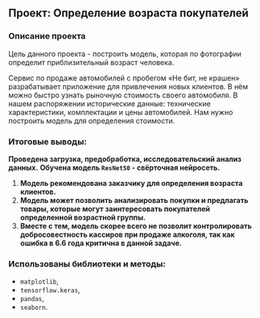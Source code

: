 ## Проект: Определение возраста покупателей

### Описание проекта

Цель данного проекта - построить модель, которая по фотографии определит приблизительный возраст человека.

Сервис по продаже автомобилей с пробегом «Не бит, не крашен» разрабатывает приложение для привлечения новых клиентов. В нём можно быстро узнать рыночную стоимость своего автомобиля. В нашем распоряжении исторические данные: технические характеристики, комплектации и цены автомобилей. Нам нужно построить модель для определения стоимости.

### Итоговые выводы:

**Проведена загрузка, предобработка, исследовательский анализ данных.**
**Обучена модель `ResNet50` - свёрточная нейросеть.**

1. **Модель рекомендована заказчику для определения возраста клиентов.**
2. **Модель может позволить анализировать покупки и предлагать товары, которые могут заинтересовать покупателей определенной возрастной группы.**
3. **Вместе с тем, модель скорее всего не позволит контролировать добросовестность кассиров при продаже алкоголя, так как ошибка в 6.6 года критична в данной задаче.**

### Использованы библиотеки и методы:
* `matplotlib`,
* `tensorflow.keras`,
* `pandas`,
* `seaborn`.

